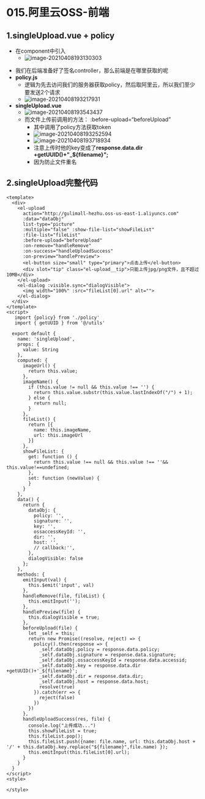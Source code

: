 # 015.阿里云OSS-前端

## 1.singleUpload.vue + policy

* 在component中引入
  * ![image-20210408193130303](https://raw.githubusercontent.com/TWDH/Leetcode-From-Zero/pictures/img/image-20210408193130303.png)

- 我们在后端准备好了签名controller，那么前端是在哪里获取的呢
- **policy.js**
  - 逻辑为先去访问我们的服务器获取policy，然后取阿里云，所以我们至少要发送2个请求
  - ![image-20210408193217931](https://raw.githubusercontent.com/TWDH/Leetcode-From-Zero/pictures/img/image-20210408193217931.png)
- **singleUpload.vue**
  - ![image-20210408193543437](https://raw.githubusercontent.com/TWDH/Leetcode-From-Zero/pictures/img/image-20210408193543437.png)
  - 而文件上传前调用的方法： :before-upload=“beforeUpload”
    - 其中调用了policy方法获取token
    - ![image-20210408193252594](https://raw.githubusercontent.com/TWDH/Leetcode-From-Zero/pictures/img/image-20210408193252594.png)
    - ![image-20210408193718934](https://raw.githubusercontent.com/TWDH/Leetcode-From-Zero/pictures/img/image-20210408193718934.png)
    - 注意上传时他的key变成了**response.data.dir +getUUID()+"_${filename}";**
    - 因为防止文件重名

## 2.singleUpload完整代码

```vue
<template> 
  <div>
    <el-upload
      action="http://gulimall-hezhu.oss-us-east-1.aliyuncs.com"
      :data="dataObj"
      list-type="picture"
      :multiple="false" :show-file-list="showFileList"
      :file-list="fileList"
      :before-upload="beforeUpload"
      :on-remove="handleRemove"
      :on-success="handleUploadSuccess"
      :on-preview="handlePreview">
      <el-button size="small" type="primary">点击上传</el-button>
      <div slot="tip" class="el-upload__tip">只能上传jpg/png文件，且不超过10MB</div>
    </el-upload>
    <el-dialog :visible.sync="dialogVisible">
      <img width="100%" :src="fileList[0].url" alt="">
    </el-dialog>
  </div>
</template>
<script>
   import {policy} from './policy'
   import { getUUID } from '@/utils'

  export default {
    name: 'singleUpload',
    props: {
      value: String
    },
    computed: {
      imageUrl() {
        return this.value;
      },
      imageName() {
        if (this.value != null && this.value !== '') {
          return this.value.substr(this.value.lastIndexOf("/") + 1);
        } else {
          return null;
        }
      },
      fileList() {
        return [{
          name: this.imageName,
          url: this.imageUrl
        }]
      },
      showFileList: {
        get: function () {
          return this.value !== null && this.value !== ''&& this.value!==undefined;
        },
        set: function (newValue) {
        }
      }
    },
    data() {
      return {
        dataObj: {
          policy: '',
          signature: '',
          key: '',
          ossaccessKeyId: '',
          dir: '',
          host: '',
          // callback:'',
        },
        dialogVisible: false
      };
    },
    methods: {
      emitInput(val) {
        this.$emit('input', val)
      },
      handleRemove(file, fileList) {
        this.emitInput('');
      },
      handlePreview(file) {
        this.dialogVisible = true;
      },
      beforeUpload(file) {
        let _self = this;
        return new Promise((resolve, reject) => {
          policy().then(response => {
            _self.dataObj.policy = response.data.policy;
            _self.dataObj.signature = response.data.signature;
            _self.dataObj.ossaccessKeyId = response.data.accessid;
            _self.dataObj.key = response.data.dir +getUUID()+'_${filename}';
            _self.dataObj.dir = response.data.dir;
            _self.dataObj.host = response.data.host;
            resolve(true)
          }).catch(err => {
            reject(false)
          })
        })
      },
      handleUploadSuccess(res, file) {
        console.log("上传成功...")
        this.showFileList = true;
        this.fileList.pop();
        this.fileList.push({name: file.name, url: this.dataObj.host + '/' + this.dataObj.key.replace("${filename}",file.name) });
        this.emitInput(this.fileList[0].url);
      }
    }
  }
</script>
<style>

</style>
```

